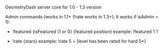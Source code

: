 GeometryDash server core for 1.0 - 1.3 version

Admin commands (works in 1.1+ (!rate works in 1.3+); It works if isAdmin = 1):
- !featured {isFeatured (1 or 0} {featured position}
  example:
    !featured 1 1

- !rate {stars}
  example:
    !rate 5     =    [level has been rated for hard 5*]

